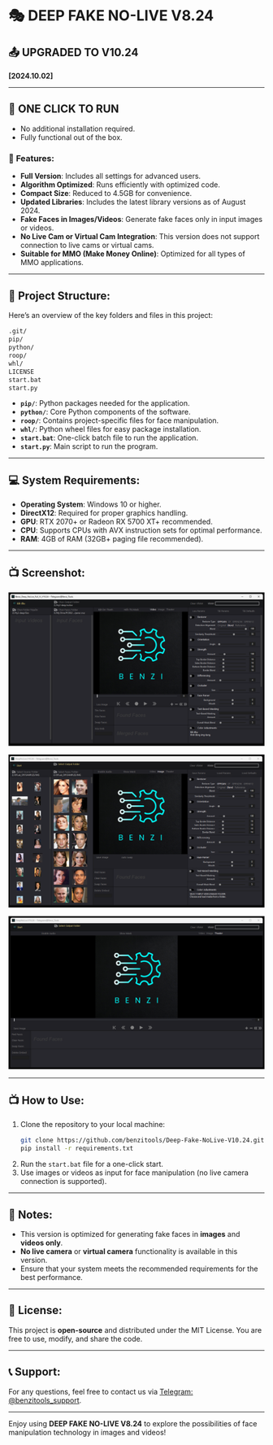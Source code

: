 
# 🎭 DEEP FAKE NO-LIVE V8.24  
## 📤 UPGRADED TO V10.24  
**[2024.10.02]**

---

## 🚬 ONE CLICK TO RUN  
- No additional installation required.  
- Fully functional out of the box.

### 🎉 **Features**:
- **Full Version**: Includes all settings for advanced users.  
- **Algorithm Optimized**: Runs efficiently with optimized code.  
- **Compact Size**: Reduced to 4.5GB for convenience.  
- **Updated Libraries**: Includes the latest library versions as of August 2024.  
- **Fake Faces in Images/Videos**: Generate fake faces only in input images or videos.  
- **No Live Cam or Virtual Cam Integration**: This version does not support connection to live cams or virtual cams.  
- **Suitable for MMO (Make Money Online)**: Optimized for all types of MMO applications.

---

## 📁 **Project Structure**:
Here’s an overview of the key folders and files in this project:

```
.git/
pip/
python/
roop/
whl/
LICENSE
start.bat
start.py
```

- **`pip/`**: Python packages needed for the application.  
- **`python/`**: Core Python components of the software.  
- **`roop/`**: Contains project-specific files for face manipulation.  
- **`whl/`**: Python wheel files for easy package installation.  
- **`start.bat`**: One-click batch file to run the application.  
- **`start.py`**: Main script to run the program.

---

## 💻 **System Requirements**:
- **Operating System**: Windows 10 or higher.  
- **DirectX12**: Required for proper graphics handling.  
- **GPU**: RTX 2070+ or Radeon RX 5700 XT+ recommended.  
- **CPU**: Supports CPUs with AVX instruction sets for optimal performance.  
- **RAM**: 4GB of RAM (32GB+ paging file recommended).

---

## 📺 Screenshot:


![Screenshot](https://github.com/benzitools/DeepNoLive.V10.24/blob/main/ScreenShot/VN.png)

![Screenshot](https://github.com/benzitools/DeepNoLive.V10.24/blob/main/ScreenShot/en1.png)

![Screenshot](https://github.com/benzitools/DeepNoLive.V10.24/blob/main/ScreenShot/en2.png)

---

## 📺 **How to Use**:
1. Clone the repository to your local machine:
   ```bash
   git clone https://github.com/benzitools/Deep-Fake-NoLive-V10.24.git
   pip install -r requirements.txt
   ```
2. Run the `start.bat` file for a one-click start.  
3. Use images or videos as input for face manipulation (no live camera connection is supported).

---

## 🔧 **Notes**:
- This version is optimized for generating fake faces in **images** and **videos only**.  
- **No live camera** or **virtual camera** functionality is available in this version.  
- Ensure that your system meets the recommended requirements for the best performance.

---

## 📄 **License**:
This project is **open-source** and distributed under the MIT License. You are free to use, modify, and share the code.

---

## 📞 **Support**:
For any questions, feel free to contact us via [Telegram: @benzitools_support](https://t.me/benzitools_support).

---

Enjoy using **DEEP FAKE NO-LIVE V8.24** to explore the possibilities of face manipulation technology in images and videos!
